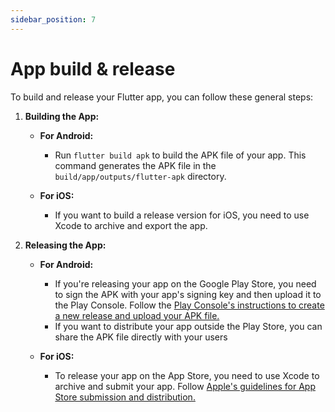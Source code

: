 ```yaml
---
sidebar_position: 7
---
```


# App build & release

To build and release your Flutter app, you can follow these general steps:

1. **Building the App:**

   - **For Android:**

     - Run `flutter build apk` to build the APK file of your app. This command generates the APK file in the `build/app/outputs/flutter-apk` directory.

   - **For iOS:**
     - If you want to build a release version for iOS, you need to use Xcode to archive and export the app.

2. **Releasing the App:**

   - **For Android:**

     - If you're releasing your app on the Google Play Store, you need to sign the APK with your app's signing key and then upload it to the Play Console. Follow the [Play Console's instructions to create a new release and upload your APK file.](https://support.google.com/googleplay/android-developer/answer/9859152?hl=en)
     - If you want to distribute your app outside the Play Store, you can share the APK file directly with your users

   - **For iOS:**
     - To release your app on the App Store, you need to use Xcode to archive and submit your app. Follow [Apple's guidelines for App Store submission and distribution.](https://developer.apple.com/ios/submit/)
